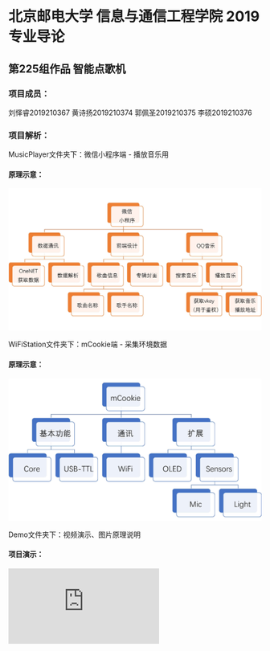 # 北京邮电大学 信息与通信工程学院 2019专业导论

## 第225组作品 智能点歌机

### 项目成员：

刘怿睿2019210367 黄诗扬2019210374 郭佩圣2019210375 李硕2019210376

### 项目解析：

MusicPlayer文件夹下：微信小程序端 - 播放音乐用

#### 原理示意：

![微信小程序端 结构示意图](https://raw.githubusercontent.com/LYRbbding/Auto-Music-Player/master/Demo/wxapp.jpg)

WiFiStation文件夹下：mCookie端 - 采集环境数据

#### 原理示意：

![mCookie端 结构示意图](https://raw.githubusercontent.com/LYRbbding/Auto-Music-Player/master/Demo/mCookie.jpg)

Demo文件夹下：视频演示、图片原理说明

#### 项目演示：

<iframe frameborder="0" src="https://v.qq.com/txp/iframe/player.html?vid=j3039gcx426" allowFullScreen="true"></iframe>

